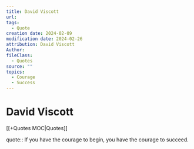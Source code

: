 ```yaml
---
title: David Viscott
url: 
tags:
  - Quote
creation date: 2024-02-09
modification date: 2024-02-26
attribution: David Viscott
Author: 
fileClass:
  - Quotes
source: ""
topics:
  - Courage
  - Success
---
```


# David Viscott

[[+Quotes MOC|Quotes]]

quote:: If you have the courage to begin, you have the courage to succeed.
